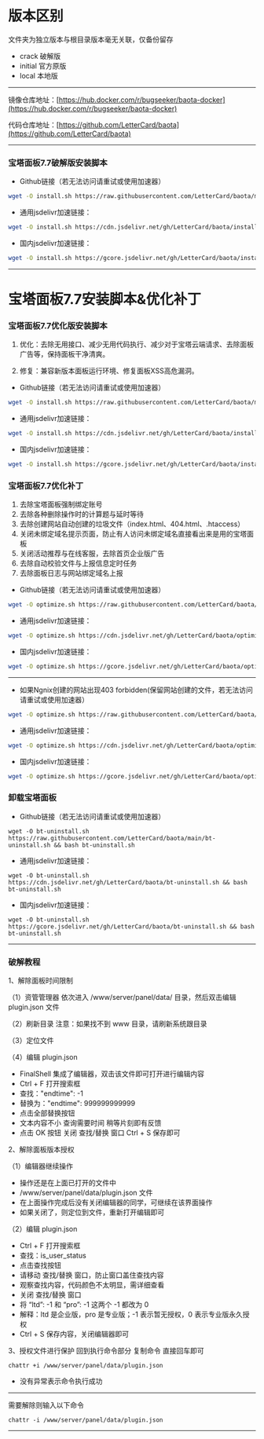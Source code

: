 
# 版本区别
文件夹为独立版本与根目录版本毫无关联，仅备份留存
- crack      破解版
- initial    官方原版
- local      本地版
------
镜像仓库地址：[https://hub.docker.com/r/bugseeker/baota-docker](https://hub.docker.com/r/bugseeker/baota-docker)

代码仓库地址：[https://github.com/LetterCard/baota](https://github.com/LetterCard/baota)

------

### 宝塔面板7.7破解版安装脚本

* Github链接（若无法访问请重试或使用加速器）
```bash
wget -O install.sh https://raw.githubusercontent.com/LetterCard/baota/main/install_crack_mod.sh && bash install.sh
```
- 通用jsdelivr加速链接：
```bash
wget -O install.sh https://cdn.jsdelivr.net/gh/LetterCard/baota/install_crack_mod.sh && bash install.sh
```
- 国内jsdelivr加速链接：
```bash
wget -O install.sh https://gcore.jsdelivr.net/gh/LetterCard/baota/install_crack_mod.sh && bash install.sh
```

------

# 宝塔面板7.7安装脚本&优化补丁

### 宝塔面板7.7优化版安装脚本

1. 优化：去除无用接口、减少无用代码执行、减少对于宝塔云端请求、去除面板广告等，保持面板干净清爽。

2. 修复：兼容新版本面板运行环境、修复面板XSS高危漏洞。


* Github链接（若无法访问请重试或使用加速器）
```bash
wget -O install.sh https://raw.githubusercontent.com/LetterCard/baota/main/install_optimize_mod.sh && bash install.sh
```
- 通用jsdelivr加速链接：
```bash
wget -O install.sh https://cdn.jsdelivr.net/gh/LetterCard/baota/install_optimize_mod.sh && bash install.sh
```
- 国内jsdelivr加速链接：
```bash
wget -O install.sh https://gcore.jsdelivr.net/gh/LetterCard/baota/install_optimize_mod.sh && bash install.sh
```

### 宝塔面板7.7优化补丁

1. 去除宝塔面板强制绑定账号
2. 去除各种删除操作时的计算题与延时等待
3. 去除创建网站自动创建的垃圾文件（index.html、404.html、.htaccess）
4. 关闭未绑定域名提示页面，防止有人访问未绑定域名直接看出来是用的宝塔面板
5. 关闭活动推荐与在线客服，去除首页企业版广告
6. 去除自动校验文件与上报信息定时任务
7. 去除面板日志与网站绑定域名上报

* Github链接（若无法访问请重试或使用加速器）
```bash
wget -O optimize.sh https://raw.githubusercontent.com/LetterCard/baota/main/optimize_mod.sh && bash optimize.sh
```
- 通用jsdelivr加速链接：
```bash
wget -O optimize.sh https://cdn.jsdelivr.net/gh/LetterCard/baota/optimize_mod.sh && bash optimize.sh
```
- 国内jsdelivr加速链接：
```bash
wget -O optimize.sh https://gcore.jsdelivr.net/gh/LetterCard/baota/optimize_mod.sh && bash optimize.sh
```
----
* 如果Ngnix创建的网站出现403 forbidden(保留网站创建的文件，若无法访问请重试或使用加速器）
```bash
wget -O optimize.sh https://raw.githubusercontent.com/LetterCard/baota/main/optimize_mod_fixngnix.sh && bash optimize.sh
```
- 通用jsdelivr加速链接：
```bash
wget -O optimize.sh https://cdn.jsdelivr.net/gh/LetterCard/baota/optimize_mod_fixngnix.sh && bash optimize.sh
```
- 国内jsdelivr加速链接：
```bash
wget -O optimize.sh https://gcore.jsdelivr.net/gh/LetterCard/baota/optimize_mod_fixngnix.sh && bash optimize.sh
```

### 卸载宝塔面板

- Github链接（若无法访问请重试或使用加速器）

```shell
wget -O bt-uninstall.sh https://raw.githubusercontent.com/LetterCard/baota/main/bt-uninstall.sh && bash bt-uninstall.sh
```
- 通用jsdelivr加速链接：
```shell
wget -O bt-uninstall.sh https://cdn.jsdelivr.net/gh/LetterCard/baota/bt-uninstall.sh && bash bt-uninstall.sh
```
- 国内jsdelivr加速链接：
```shell
wget -O bt-uninstall.sh https://gcore.jsdelivr.net/gh/LetterCard/baota/bt-uninstall.sh && bash bt-uninstall.sh
```
----

### 破解教程
1、解除面板时间限制

（1）资管管理器
依次进入 /www/server/panel/data/ 目录，然后双击编辑 plugin.json 文件

（2）刷新目录
注意：如果找不到 www 目录，请刷新系统跟目录

（3）定位文件

（4）编辑 plugin.json
- FinalShell 集成了编辑器，双击该文件即可打开进行编辑内容
- Ctrl + F 打开搜索框
- 查找："endtime": -1
- 替换为："endtime": 999999999999
- 点击全部替换按钮
- 文本内容不小 查询需要时间 稍等片刻即有反馈
- 点击 OK 按钮 关闭 查找/替换 窗口 Ctrl + S 保存即可

2、解除面板版本授权

（1）编辑器继续操作
- 操作还是在上面已打开的文件中
- /www/server/panel/data/plugin.json 文件
- 在上面操作完成后没有关闭编辑器的同学，可继续在该界面操作
- 如果关闭了，则定位到文件，重新打开编辑即可

（2）编辑 plugin.json
- Ctrl + F 打开搜索框
- 查找：is_user_status
- 点击查找按钮
- 请移动 查找/替换 窗口，防止窗口盖住查找内容
- 观察查找内容，代码颜色不太明显，需详细查看
- 关闭 查找/替换 窗口
- 将 “ltd”: -1 和 “pro”: -1 这两个 -1 都改为 0
- 解释：ltd 是企业版，pro 是专业版；-1 表示暂无授权，0 表示专业版永久授权
- Ctrl + S 保存内容，关闭编辑器即可

3、授权文件进行保护
回到执行命令部分 复制命令 直接回车即可
```
chattr +i /www/server/panel/data/plugin.json
```
- 没有异常表示命令执行成功

----

需要解除则输入以下命令
```
chattr -i /www/server/panel/data/plugin.json
```
-----
